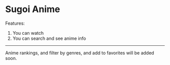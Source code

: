 # Sugoi Anime

Features:
1. You can watch
2. You can search and see anime info
---
Anime rankings, and filter by genres, and add to favorites will be added soon.

